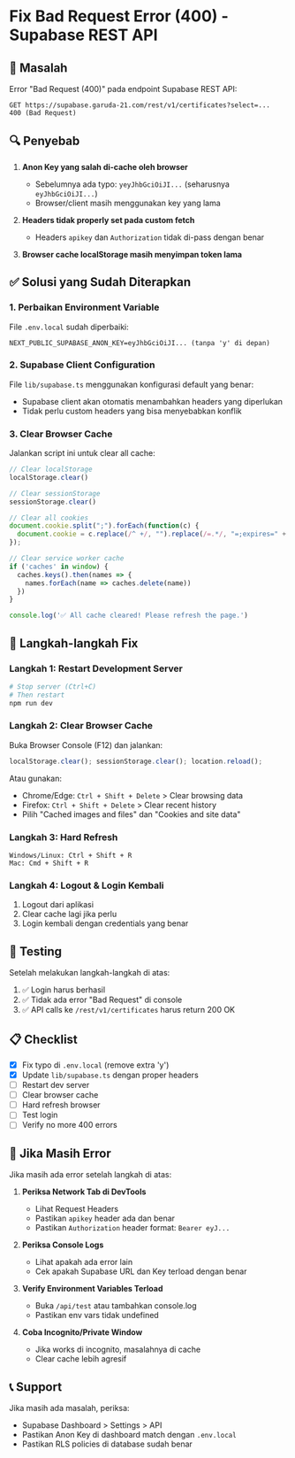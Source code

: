 # Fix Bad Request Error (400) - Supabase REST API

## 🔴 Masalah

Error "Bad Request (400)" pada endpoint Supabase REST API:
```
GET https://supabase.garuda-21.com/rest/v1/certificates?select=...
400 (Bad Request)
```

## 🔍 Penyebab

1. **Anon Key yang salah di-cache oleh browser**
   - Sebelumnya ada typo: `yeyJhbGciOiJI...` (seharusnya `eyJhbGciOiJI...`)
   - Browser/client masih menggunakan key yang lama
   
2. **Headers tidak properly set pada custom fetch**
   - Headers `apikey` dan `Authorization` tidak di-pass dengan benar

3. **Browser cache localStorage masih menyimpan token lama**

## ✅ Solusi yang Sudah Diterapkan

### 1. Perbaikan Environment Variable
File `.env.local` sudah diperbaiki:
```env
NEXT_PUBLIC_SUPABASE_ANON_KEY=eyJhbGciOiJI... (tanpa 'y' di depan)
```

### 2. Supabase Client Configuration
File `lib/supabase.ts` menggunakan konfigurasi default yang benar:
- Supabase client akan otomatis menambahkan headers yang diperlukan
- Tidak perlu custom headers yang bisa menyebabkan konflik

### 3. Clear Browser Cache

Jalankan script ini untuk clear all cache:

```javascript
// Clear localStorage
localStorage.clear()

// Clear sessionStorage  
sessionStorage.clear()

// Clear all cookies
document.cookie.split(";").forEach(function(c) { 
  document.cookie = c.replace(/^ +/, "").replace(/=.*/, "=;expires=" + new Date().toUTCString() + ";path=/"); 
});

// Clear service worker cache
if ('caches' in window) {
  caches.keys().then(names => {
    names.forEach(name => caches.delete(name))
  })
}

console.log('✅ All cache cleared! Please refresh the page.')
```

## 🚀 Langkah-langkah Fix

### Langkah 1: Restart Development Server
```bash
# Stop server (Ctrl+C)
# Then restart
npm run dev
```

### Langkah 2: Clear Browser Cache
Buka Browser Console (F12) dan jalankan:
```javascript
localStorage.clear(); sessionStorage.clear(); location.reload();
```

Atau gunakan:
- Chrome/Edge: `Ctrl + Shift + Delete` > Clear browsing data
- Firefox: `Ctrl + Shift + Delete` > Clear recent history
- Pilih "Cached images and files" dan "Cookies and site data"

### Langkah 3: Hard Refresh
```
Windows/Linux: Ctrl + Shift + R
Mac: Cmd + Shift + R
```

### Langkah 4: Logout & Login Kembali
1. Logout dari aplikasi
2. Clear cache lagi jika perlu
3. Login kembali dengan credentials yang benar

## 🔧 Testing

Setelah melakukan langkah-langkah di atas:

1. ✅ Login harus berhasil
2. ✅ Tidak ada error "Bad Request" di console
3. ✅ API calls ke `/rest/v1/certificates` harus return 200 OK

## 📋 Checklist

- [x] Fix typo di `.env.local` (remove extra 'y')
- [x] Update `lib/supabase.ts` dengan proper headers
- [ ] Restart dev server
- [ ] Clear browser cache
- [ ] Hard refresh browser
- [ ] Test login
- [ ] Verify no more 400 errors

## 🐛 Jika Masih Error

Jika masih ada error setelah langkah di atas:

1. **Periksa Network Tab di DevTools**
   - Lihat Request Headers
   - Pastikan `apikey` header ada dan benar
   - Pastikan `Authorization` header format: `Bearer eyJ...`

2. **Periksa Console Logs**
   - Lihat apakah ada error lain
   - Cek apakah Supabase URL dan Key terload dengan benar

3. **Verify Environment Variables Terload**
   - Buka `/api/test` atau tambahkan console.log
   - Pastikan env vars tidak undefined

4. **Coba Incognito/Private Window**
   - Jika works di incognito, masalahnya di cache
   - Clear cache lebih agresif

## 📞 Support

Jika masih ada masalah, periksa:
- Supabase Dashboard > Settings > API
- Pastikan Anon Key di dashboard match dengan `.env.local`
- Pastikan RLS policies di database sudah benar

